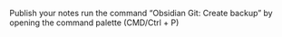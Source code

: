 Publish your notes run the command “Obsidian Git: Create backup” by opening the command palette (CMD/Ctrl + P)